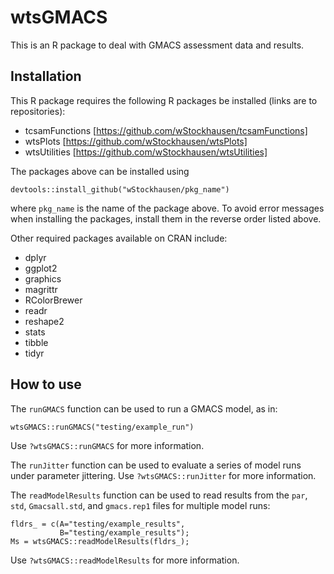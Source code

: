 # wtsGMACS

This is an R package to deal with GMACS assessment data and results.

## Installation

This R package requires the following R packages be installed (links are to repositories):

  * tcsamFunctions [https://github.com/wStockhausen/tcsamFunctions]
  * wtsPlots [https://github.com/wStockhausen/wtsPlots]
  * wtsUtilities [https://github.com/wStockhausen/wtsUtilities]

The packages above can be installed using

`devtools::install_github("wStockhausen/pkg_name")`

where `pkg_name` is the name of the package above. To avoid error messages when installing 
the packages, install them in the reverse order listed above.

Other required packages available on CRAN include:

  * dplyr
  * ggplot2 
  * graphics 
  * magrittr 
  * RColorBrewer 
  * readr 
  * reshape2 
  * stats 
  * tibble 
  * tidyr

## How to use 

The `runGMACS` function can be used to run a GMACS model, as in:

`wtsGMACS::runGMACS("testing/example_run")`

Use `?wtsGMACS::runGMACS` for more information.

The `runJitter` function can be used to evaluate a series of model runs under parameter 
jittering. Use `?wtsGMACS::runJitter` for more information.

The `readModelResults` function can be used to read results from the `par`, `std`, 
`Gmacsall.std`, and `gmacs.rep1` files for multiple model runs:

```
fldrs_ = c(A="testing/example_results",
           B="testing/example_results");
Ms = wtsGMACS::readModelResults(fldrs_);
```

Use `?wtsGMACS::readModelResults` for more information.